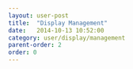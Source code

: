 ```yaml
---
layout: user-post
title:  "Display Management"
date:   2014-10-13 10:52:00
category: user/display/management
parent-order: 2
order: 0
---
```


